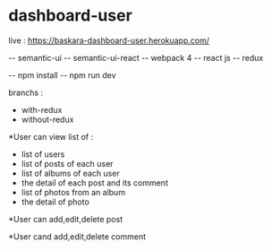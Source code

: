 # dashboard-user
live : https://baskara-dashboard-user.herokuapp.com/

-- semantic-ui
-- semantic-ui-react
-- webpack 4
-- react js
-- redux

-- npm install
-- npm run dev

branchs :
- with-redux
- without-redux

*User can view list of :
- list of users
- list of posts of each user
- list of albums of each user
- the detail of each post and its comment
- list of photos from an album
- the detail of photo

*User can add,edit,delete post

*User cand add,edit,delete comment
